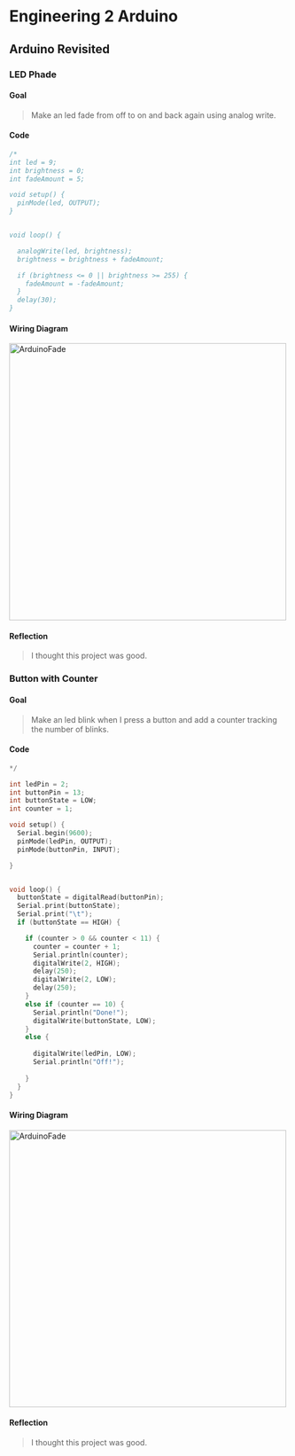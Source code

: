 # Engineering 2 Arduino
## Arduino Revisited
### LED Phade
#### Goal
>Make an led fade from off to on and back again using analog write.
#### Code
```C++
/*
int led = 9;
int brightness = 0;
int fadeAmount = 5;

void setup() {
  pinMode(led, OUTPUT);
}


void loop() {

  analogWrite(led, brightness);
  brightness = brightness + fadeAmount;

  if (brightness <= 0 || brightness >= 255) {
    fadeAmount = -fadeAmount;
  }
  delay(30);
}
```
#### Wiring Diagram
<img src="https://user-images.githubusercontent.com/71402927/133321916-7e90c5ee-e1fc-4543-a245-887f7ec27b36.png" alt="ArduinoFade" style="width:500px;">

#### Reflection
>I thought this project was good.

### Button with Counter
#### Goal
>Make an led blink when I press a button and add a counter tracking the number of blinks. 
#### Code
```C++
*/

int ledPin = 2;
int buttonPin = 13;
int buttonState = LOW;
int counter = 1;

void setup() {
  Serial.begin(9600);
  pinMode(ledPin, OUTPUT);
  pinMode(buttonPin, INPUT);

}


void loop() {
  buttonState = digitalRead(buttonPin);
  Serial.print(buttonState);
  Serial.print("\t");
  if (buttonState == HIGH) {

    if (counter > 0 && counter < 11) {
      counter = counter + 1;
      Serial.println(counter);
      digitalWrite(2, HIGH);
      delay(250);
      digitalWrite(2, LOW);
      delay(250);
    }
    else if (counter == 10) {
      Serial.println("Done!");
      digitalWrite(buttonState, LOW);
    }
    else {
      
      digitalWrite(ledPin, LOW);
      Serial.println("Off!");
     
    }
  }
}

```
#### Wiring Diagram
<img src="https://user-images.githubusercontent.com/71402927/133321916-7e90c5ee-e1fc-4543-a245-887f7ec27b36.png" alt="ArduinoFade" style="width:500px;">

#### Reflection
>I thought this project was good.

